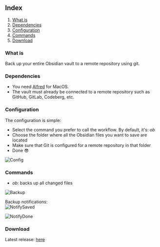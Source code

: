 
## Index
1. [What is](#what-is)
2. [Dependencies](#dependencies)
3. [Configuration](#configuration)
4. [Commands](#commands)
5. [Download](#download)


### What is
Back up your entire Obsidian vault to a remote repository using git.

### Dependencies
- You need [Alfred](https://www.alfredapp.com) for MacOS.
- The vault must already be connected to a remote repository such as GitHub, GitLab, Codeberg, etc.

### Configuration
The configuration is simple:
- Select the command you prefer to call the workflow. By default, it's: *ob*
- Choose the folder where all the Obsidian files you want to save are located
- Make sure that Git is configured for a remote repository in that folder
- Done 😎

![Config](https://gitlab.com/simonemargio/Alfred-Obsidian-Backup-wGit/uploads/8a157120d2b8fae177b4983cb1e05b39/config.png)

### Commands
- *ob*: backs up all changed files  

![Backup](https://gitlab.com/simonemargio/Alfred-Obsidian-Backup-wGit/uploads/2b51effcbc1ed74f420d5a246efd4b06/Backup.png)


Backup notifications:  
![NotifySaved](https://gitlab.com/simonemargio/Alfred-Obsidian-Backup-wGit/uploads/8d60e054b2c99aa0007904281c639506/NotifySaved.png)  

![NotifyDone](https://gitlab.com/simonemargio/Alfred-Obsidian-Backup-wGit/uploads/b7d920cefae4c6420290b0e57268d62e/NotifyDone.png)

### Download
Latest release: [here](https://gitlab.com/simonemargio/Alfred-Obsidian-Backup-wGit/-/releases/v1.0.0)